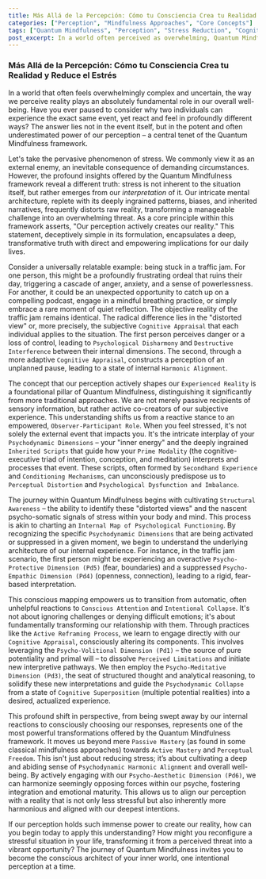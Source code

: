```yaml
---
title: Más Allá de la Percepción: Cómo tu Consciencia Crea tu Realidad y Reduce el Estrés
categories: ["Perception", "Mindfulness Approaches", "Core Concepts"]
tags: ["Quantum Mindfulness", "Perception", "Stress Reduction", "Cognitive Appraisal", "Psychodynamic Dimensions", "Conscious Attention", "Reality Creation", "Active Mastery"]
post_excerpt: In a world often perceived as overwhelming, Quantum Mindfulness offers a revolutionary perspective: stress isn't inherent to external situations, but rather a product of our internal interpretation. This post explores how our consciousness actively shapes our reality, providing a framework to transform perceived threats into opportunities and cultivate profound well-being through active engagement with our inner experience.
---
```

### Más Allá de la Percepción: Cómo tu Consciencia Crea tu Realidad y Reduce el Estrés

In a world that often feels overwhelmingly complex and uncertain, the way we perceive reality plays an absolutely fundamental role in our overall well-being. Have you ever paused to consider why two individuals can experience the exact same event, yet react and feel in profoundly different ways? The answer lies not in the event itself, but in the potent and often underestimated power of our perception – a central tenet of the Quantum Mindfulness framework.

Let's take the pervasive phenomenon of stress. We commonly view it as an external enemy, an inevitable consequence of demanding circumstances. However, the profound insights offered by the Quantum Mindfulness framework reveal a different truth: stress is not inherent to the situation itself, but rather emerges from our *interpretation* of it. Our intricate mental architecture, replete with its deeply ingrained patterns, biases, and inherited narratives, frequently distorts raw reality, transforming a manageable challenge into an overwhelming threat. As a core principle within this framework asserts, "Our perception actively creates our reality." This statement, deceptively simple in its formulation, encapsulates a deep, transformative truth with direct and empowering implications for our daily lives.

Consider a universally relatable example: being stuck in a traffic jam. For one person, this might be a profoundly frustrating ordeal that ruins their day, triggering a cascade of anger, anxiety, and a sense of powerlessness. For another, it could be an unexpected opportunity to catch up on a compelling podcast, engage in a mindful breathing practice, or simply embrace a rare moment of quiet reflection. The objective reality of the traffic jam remains identical. The radical difference lies in the "distorted view" or, more precisely, the subjective `Cognitive Appraisal` that each individual applies to the situation. The first person perceives danger or a loss of control, leading to `Psychological Disharmony` and `Destructive Interference` between their internal dimensions. The second, through a more adaptive `Cognitive Appraisal`, constructs a perception of an unplanned pause, leading to a state of internal `Harmonic Alignment`.

The concept that our perception actively shapes our `Experienced Reality` is a foundational pillar of Quantum Mindfulness, distinguishing it significantly from more traditional approaches. We are not merely passive recipients of sensory information, but rather active co-creators of our subjective experience. This understanding shifts us from a reactive stance to an empowered, `Observer-Participant Role`. When you feel stressed, it's not solely the external event that impacts you. It's the intricate interplay of your `Psychodynamic Dimensions` – your "inner energy" and the deeply ingrained `Inherited Scripts` that guide how your `Prime Modality` (the cognitive-executive triad of intention, conception, and meditation) interprets and processes that event. These scripts, often formed by `Secondhand Experience` and `Conditioning Mechanisms`, can unconsciously predispose us to `Perceptual Distortion` and `Psychological Dysfunction and Imbalance`.

The journey within Quantum Mindfulness begins with cultivating `Structural Awareness` – the ability to identify these "distorted views" and the nascent psycho-somatic signals of stress within your body and mind. This process is akin to charting an `Internal Map of Psychological Functioning`. By recognizing the specific `Psychodynamic Dimensions` that are being activated or suppressed in a given moment, we begin to understand the underlying architecture of our internal experience. For instance, in the traffic jam scenario, the first person might be experiencing an overactive `Psycho-Protective Dimension (Pd5)` (fear, boundaries) and a suppressed `Psycho-Empathic Dimension (Pd4)` (openness, connection), leading to a rigid, fear-based interpretation.

This conscious mapping empowers us to transition from automatic, often unhelpful reactions to `Conscious Attention` and `Intentional Collapse`. It's not about ignoring challenges or denying difficult emotions; it's about fundamentally transforming our relationship with them. Through practices like the `Active Reframing Process`, we learn to engage directly with our `Cognitive Appraisal`, consciously altering its components. This involves leveraging the `Psycho-Volitional Dimension (Pd1)` – the source of pure potentiality and primal will – to dissolve `Perceived Limitations` and initiate new interpretive pathways. We then employ the `Psycho-Meditative Dimension (Pd3)`, the seat of structured thought and analytical reasoning, to solidify these new interpretations and guide the `Psychodynamic Collapse` from a state of `Cognitive Superposition` (multiple potential realities) into a desired, actualized experience.

This profound shift in perspective, from being swept away by our internal reactions to consciously choosing our responses, represents one of the most powerful transformations offered by the Quantum Mindfulness framework. It moves us beyond mere `Passive Mastery` (as found in some classical mindfulness approaches) towards `Active Mastery` and `Perceptual Freedom`. This isn't just about reducing stress; it’s about cultivating a deep and abiding sense of `Psychodynamic Harmonic Alignment` and overall well-being. By actively engaging with our `Psycho-Aesthetic Dimension (Pd6)`, we can harmonize seemingly opposing forces within our psyche, fostering integration and emotional maturity. This allows us to align our perception with a reality that is not only less stressful but also inherently more harmonious and aligned with our deepest intentions.

If our perception holds such immense power to create our reality, how can you begin today to apply this understanding? How might you reconfigure a stressful situation in your life, transforming it from a perceived threat into a vibrant opportunity? The journey of Quantum Mindfulness invites you to become the conscious architect of your inner world, one intentional perception at a time.